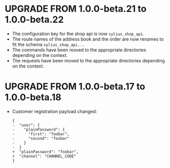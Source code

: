 # UPGRADE FROM 1.0.0-beta.21 to 1.0.0-beta.22

* The configuration key for the shop api is now `sylius_shop_api`.
* The route names of the address book and the order are now renames to fit the schema `sylius_shop_api...`
* The commands have been moved to the appropriate directories depending on the context.
* The requests have been moved to the appropriate directories depending on the context.

# UPGRADE FROM 1.0.0-beta.17 to 1.0.0-beta.18

* Customer registration payload changed:

    ```diff,json
    {
    -  "user": {
    -    "plainPassword": {
    -      "first": "foobar",
    -      "second": "foobar"
    -    }
    -  }
    +  "plainPassword": "foobar",
    +  "channel": "CHANNEL_CODE"
    }
    ```
